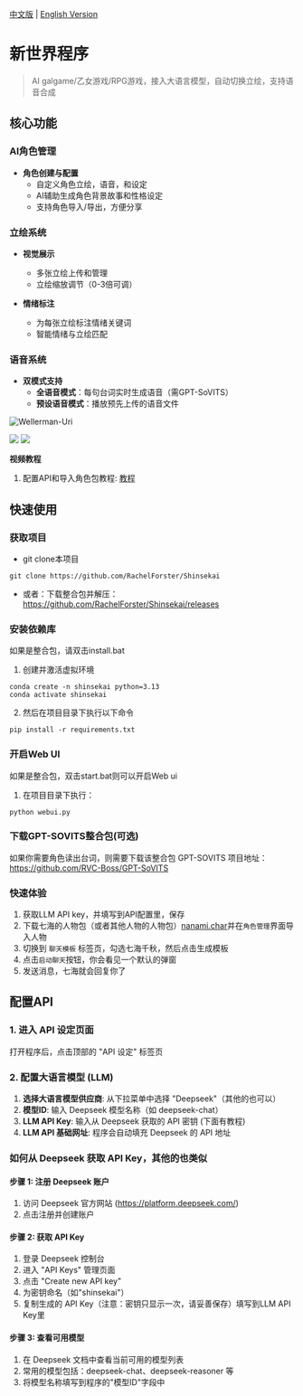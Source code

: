 [中文版](README.md) | [English Version](docs/README_EN.md)

# 新世界程序

> AI galgame/乙女游戏/RPG游戏，接入大语言模型，自动切换立绘，支持语音合成

## 核心功能

### AI角色管理
- **角色创建与配置**
  - 自定义角色立绘，语音，和设定
  - AI辅助生成角色背景故事和性格设定
  - 支持角色导入/导出，方便分享

### 立绘系统
- **视觉展示**
  - 多张立绘上传和管理
  - 立绘缩放调节（0-3倍可调）

- **情绪标注**
  - 为每张立绘标注情绪关键词
  - 智能情绪与立绘匹配

### 语音系统
- **双模式支持**
  - **全语音模式**：每句台词实时生成语音（需GPT-SoVITS）
  - **预设语音模式**：播放预先上传的语音文件

![Wellerman-Uri](assets/present_example.png)

[![](https://img.shields.io/badge/-完整效果展示Ⅰ-EEE?logo=bilibili)](bilibili.com/video/BV1V4H7z5Ez7/)
[![](https://img.shields.io/badge/-完整效果展示Ⅱ-EEE?logo=bilibili)](https://www.bilibili.com/video/BV1Hp4y1c7TU/?share_source=copy_web&vd_source=4641a345db4563ba087d0ed0ba8bdf85)

**视频教程**
1. 配置API和导入角色包教程: [教程](bilibili.com/video/BV1V4H7z5Ez7/)

## 快速使用
### 获取项目
- git clone本项目
```
git clone https://github.com/RachelForster/Shinsekai
```
- 或者：下载整合包并解压：https://github.com/RachelForster/Shinsekai/releases 

### 安装依赖库
如果是整合包，请双击install.bat
1. 创建并激活虚拟环境  
```
conda create -n shinsekai python=3.13
conda activate shinsekai
```
2. 然后在项目目录下执行以下命令  
```
pip install -r requirements.txt
```
### 开启Web UI
如果是整合包，双击start.bat则可以开启Web ui
1. 在项目目录下执行：
```
python webui.py
```

### 下载GPT-SOVITS整合包(可选)  
如果你需要角色读出台词，则需要下载该整合包
GPT-SOVITS 项目地址：https://github.com/RVC-Boss/GPT-SoVITS

### 快速体验
1. 获取LLM API key，并填写到API配置里，保存
2. 下载七海的人物包（或者其他人物的人物包）[nanami.char](https://github.com/RachelForster/Shinsekai/releases/download/v1.0.4/nanami.char)并在``角色管理``界面导入人物
3. 切换到 ``聊天模板`` 标签页，勾选七海千秋，然后点击生成模板
4. 点击``启动聊天``按钮，你会看见一个默认的弹窗
5. 发送消息，七海就会回复你了

## 配置API
### 1. 进入 API 设定页面
打开程序后，点击顶部的 "API 设定" 标签页

### 2. 配置大语言模型 (LLM)
1. **选择大语言模型供应商**: 从下拉菜单中选择 "Deepseek"（其他的也可以）
2. **模型ID**: 输入 Deepseek 模型名称（如 deepseek-chat）
3. **LLM API Key**: 输入从 Deepseek 获取的 API 密钥 (下面有教程)
4. **LLM API 基础网址**: 程序会自动填充 Deepseek 的 API 地址

### 如何从 Deepseek 获取 API Key，其他的也类似
#### 步骤 1: 注册 Deepseek 账户
1. 访问 Deepseek 官方网站 (https://platform.deepseek.com/)
2. 点击注册并创建账户
#### 步骤 2: 获取 API Key
1. 登录 Deepseek 控制台
2. 进入 "API Keys" 管理页面
3. 点击 "Create new API key"
4. 为密钥命名（如"shinsekai"）
5. 复制生成的 API Key（注意：密钥只显示一次，请妥善保存）填写到LLM API Key里
#### 步骤 3: 查看可用模型
1. 在 Deepseek 文档中查看当前可用的模型列表
2. 常用的模型包括：deepseek-chat、deepseek-reasoner 等
3. 将模型名称填写到程序的"模型ID"字段中
